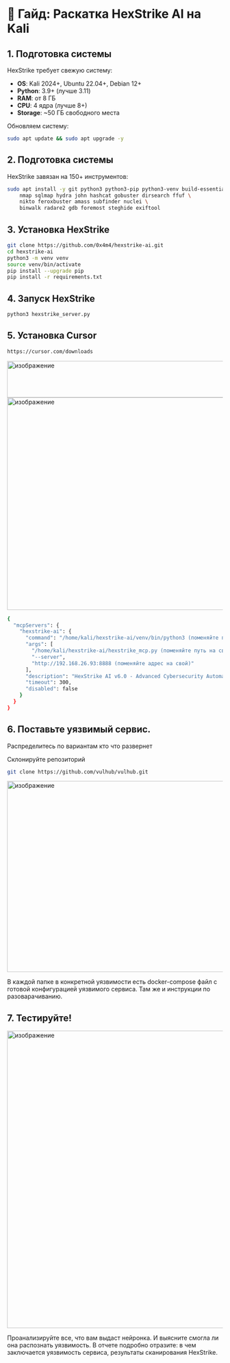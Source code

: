 # 🚀 Гайд: Раскатка HexStrike AI на Kali

## 1. Подготовка системы
HexStrike требует свежую систему:
- **OS**: Kali 2024+, Ubuntu 22.04+, Debian 12+  
- **Python**: 3.9+ (лучше 3.11)  
- **RAM**: от 8 ГБ  
- **CPU**: 4 ядра (лучше 8+)  
- **Storage**: ~50 ГБ свободного места  

Обновляем систему:
```bash
sudo apt update && sudo apt upgrade -y
```

## 2. Подготовка системы
HexStrike завязан на 150+ инструментов:
```bash
sudo apt install -y git python3 python3-pip python3-venv build-essential \
    nmap sqlmap hydra john hashcat gobuster dirsearch ffuf \
    nikto feroxbuster amass subfinder nuclei \
    binwalk radare2 gdb foremost steghide exiftool
```

## 3. Установка HexStrike

```bash
git clone https://github.com/0x4m4/hexstrike-ai.git
cd hexstrike-ai
python3 -m venv venv
source venv/bin/activate
pip install --upgrade pip
pip install -r requirements.txt
```

## 4. Запуск HexStrike

```bash
python3 hexstrike_server.py
```

## 5. Установка Cursor
```bash
https://cursor.com/downloads
```

<img width="1913" height="85" alt="изображение" src="https://github.com/user-attachments/assets/d7391f15-8168-4064-b714-55e8ad8bf348" />


<img width="1016" height="496" alt="изображение" src="https://github.com/user-attachments/assets/dd2173a7-6069-4c68-8c40-9daa57030c50" />


```bash
{
  "mcpServers": {
    "hexstrike-ai": {
      "command": "/home/kali/hexstrike-ai/venv/bin/python3 (поменяйте путь на свой)",
      "args": [
        "/home/kali/hexstrike-ai/hexstrike_mcp.py (поменяйте путь на свой)",
        "--server",
        "http://192.168.26.93:8888 (поменяйте адрес на свой)"
      ],
      "description": "HexStrike AI v6.0 - Advanced Cybersecurity Automation Platform",
      "timeout": 300,
      "disabled": false
    }
  }
}
```
## 6. Поставьте уязвимый сервис.

Распределитесь по вариантам кто что развернет

Склонируйте репозиторий
```bash
git clone https://github.com/vulhub/vulhub.git
```

<img width="971" height="446" alt="изображение" src="https://github.com/user-attachments/assets/7d880b59-82f3-4052-9f77-e872688a8899" />


В каждой папке в конкретной уязвимости есть docker-compose файл с готовой конфигурацией уязвимого сервиса. Там же и инструкции по разоварачиванию.

## 7. Тестируйте!

<img width="824" height="694" alt="изображение" src="https://github.com/user-attachments/assets/70af0a0b-4fff-4134-8403-caa341e397e9" />


Проанализируйте все, что вам выдаст нейронка. И выясните смогла ли она распознать уязвимость. В отчете подробно отразите: в чем заключается уязвимость сервиса, результаты сканирования HexStrike.
